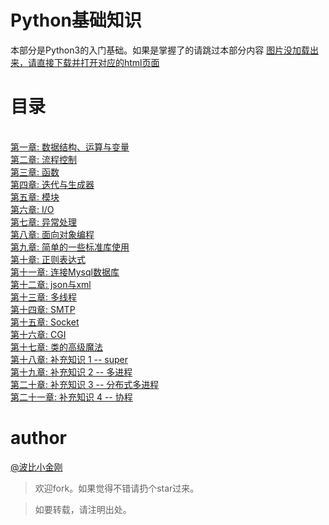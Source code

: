 # Python基础知识

本部分是Python3的入门基础。如果是掌握了的请跳过本部分内容
<a href="#">图片没加载出来，请直接下载并打开对应的html页面</a>
<br/>

# 目录
<br/>
<a href='./chpaters/chapter1.mdown'>第一章: 数据结构、运算与变量</a><br/>
<a href='./chpaters/chapter2.mdown'>第二章: 流程控制</a><br/>
<a href='./chpaters/chapter3.mdown'>第三章: 函数</a><br/>
<a href='./chpaters/chapter4.mdown'>第四章: 迭代与生成器</a><br/>
<a href='./chpaters/chapter5.mdown'>第五章: 模块</a><br/>
<a href='./chpaters/chapter6.mdown'>第六章: I/O</a><br/>
<a href='./chpaters/chapter7.mdown'>第七章: 异常处理</a><br/>
<a href='./chpaters/chapter8.mdown'>第八章: 面向对象编程</a><br/>
<a href='./chpaters/chapter9.mdown'>第九章: 简单的一些标准库使用</a><br/>
<a href='./chpaters/chapter10.mdown'>第十章: 正则表达式</a><br/>
<a href='./chpaters/chapter11.mdown'>第十一章: 连接Mysql数据库</a><br/>
<a href='./chpaters/chapter12.mdown'>第十二章: json与xml</a><br/>
<a href='./chpaters/chapter13.mdown'>第十三章: 多线程</a><br/>
<a href='./chpaters/chapter14.mdown'>第十四章: SMTP</a><br/>
<a href='./chpaters/chapter15.mdown'>第十五章: Socket</a><br/>
<a href='./chpaters/chapter16.mdown'>第十六章: CGI</a><br/>
<a href='./chpaters/chapter17.mdown'>第十七章: 类的高级魔法</a><br/>
<a href='./chpaters/chapter18.mdown'>第十八章: 补充知识 1 -- super</a><br/>
<a href='./chpaters/chapter19.mdown'>第十九章: 补充知识 2 -- 多进程</a><br/>
<a href='./chpaters/chapter20.mdown'>第二十章: 补充知识 3 -- 分布式多进程</a><br/>
<a href='./chpaters/chapter21.mdown'>第二十一章: 补充知识 4 -- 协程</a><br/>


# author
<a href="https://github.com/cbbfcd">@波比小金刚</a>

>欢迎fork。如果觉得不错请扔个star过来。

> 如要转载，请注明出处。